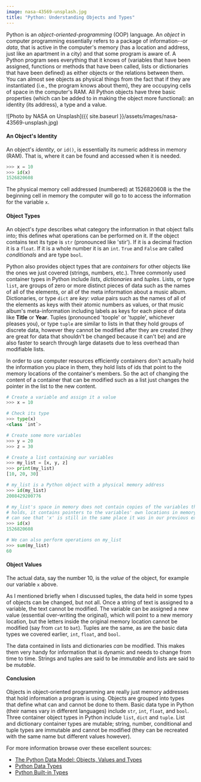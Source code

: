 ```yaml
---
image: nasa-43569-unsplash.jpg
title: "Python: Understanding Objects and Types"
---
```


Python is an *object-oriented-programming* (OOP) language. An *object* in computer programming essentially refers to a package of information--or *data*, that is active in the computer's memory (has a location and address, just like an apartment in a city) and that some program is aware of. A Python program sees everything that it knows of (variables that have been assigned, functions or methods that have been called, lists or dictionaries that have been defined) as either objects or the relations between them. You can almost see objects as physical things from the fact that if they are instantiated (i.e., the program knows about them), they are occupying cells of space in the computer's RAM. All Python objects have three basic properties (which can be added to in making the object more functional): an identity (its address), a type and a value.

![Photo by NASA on Unsplash]({{ site.baseurl }}/assets/images/nasa-43569-unsplash.jpg) 

#### An Object's Identity
An object's *identity*, or `id()`, is essentially its numeric address in memory (RAM). That is, where it can be found and accessed when it is needed.

```python
>>> x = 10
>>> id(x)
1526820608
```

The physical memory cell addressed (numbered) at 1526820608 is the the beginning cell in memory the computer will go to to access the information for the variable `x`. 

#### Object Types
An object's *type* describes what category the information in that object falls into; this defines what operations can be performed on it. If the object contains text its type is `str` (pronounced like 'stir'). If it is a decimal fraction it is a `float`. If it is a whole number it is an `int`. `True` and `False` are called *conditionals* and are type `bool`.

Python also provides object types that are *containers* for other objects like the ones we just covered (strings, numbers, etc.). Three commonly used container types in Python include *lists*, *dictionaries* and *tuples*. Lists, or type `list`, are groups of zero or more distinct pieces of data such as the names of all of the elements, or all of the meta information about a music album. Dictionaries, or type `dict` are *key: value* pairs such as the names of all of the elements as keys with their atomic numbers as values, or that music album's meta-information including labels as keys for each piece of data like **Title** or **Year**. Tuples (pronounced 'toople' or 'tupple', whichever pleases you), or type `tuple` are similar to lists in that they hold groups of discrete data, however they cannot be modified after they are created (they are great for data that shouldn't be changed because it can't be) and are also faster to search through large datasets due to less overhead than modifiable lists.

In order to use computer resources efficiently containers don't actually hold the information you place in them, they hold lists of ids that point to the memory locations of the container's members. So the act of changing the content of a container that can be modified such as a list just changes the pointer in the list to the new content.

```python
# Create a variable and assign it a value
>>> x = 10

# Check its type
>>> type(x)
<class `int`>

# Create some more variables
>>> y = 20
>>> z = 30

# Create a list containing our variables
>>> my_list = [x, y, z]
>>> print(my_list)
[10, 20, 30]

# my_list is a Python object with a physical memory address
>>> id(my_list)
2008429200776

# my_list's space in memory does not contain copies of the variables that it
# holds, it contains pointers to the variables' own locations in memory. We
# can see that 'x' is still in the same place it was in our previous example.
>>> id(x)
1526820608

# We can also perform operations on my_list
>>> sum(my_list)
60
```

#### Object Values

The actual data, say the number 10, is the *value* of the object, for example our variable `x` above. 

As I mentioned briefly when I discussed tuples, the data held in some types of objects can be changed, but not all. Once a string of text is assigned to a variable, the text cannot be modified. The variable can be assigned a new value (essential over-writing the original), which will point to a new memory location, but the letters inside the original memory location cannot be modified (say from `cat` to `bat`). Tuples are the same, as are the basic data types we covered earlier, `int`, `float`, and `bool`. 

The data contained in lists and dictionaries *can* be modified. This makes them very handy for information that is dynamic and needs to change from time to time. Strings and tuples are said to be *immutable* and lists are said to be *mutable*. 

#### Conclusion

Objects in object-oriented programming are really just memory addresses that hold information a program is using. Objects are grouped into types that define what can and cannot be done to them. Basic data type in Python (their names vary in different languages) include `str`, `int`, `float`, and `bool`. Three container object types in Python include `list`, `dict` and `tuple`. List and dictionary container types are mutable; string, number, conditional and tuple types are immutable and cannot be modified (they can be recreated with the same name but different values however).

For more information browse over these excellent sources:
- [The Python Data Model: Objects, Values and Types](https://docs.python.org/dev/reference/datamodel.html)
- [Python Data Types](https://docs.python.org/3/library/datatypes.html)
- [Python Built-in Types](https://docs.python.org/3/library/stdtypes.html#hashing-of-numeric-types)